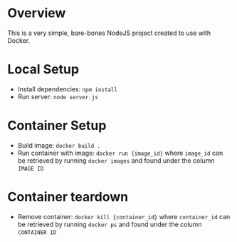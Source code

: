 # Overview
This is a very simple, bare-bones NodeJS project created to use with Docker.

# Local Setup
* Install dependencies: `npm install`
* Run server: `node server.js`

# Container Setup
* Build image: `docker build .`
* Run container with image: `docker run {image_id}` where `image_id` can be retrieved by running `docker images` and found under the column `IMAGE ID`

# Container teardown
* Remove container: `docker kill {container_id}` where `container_id` can be retrieved by running `docker ps` and found under the column `CONTAINER ID`
